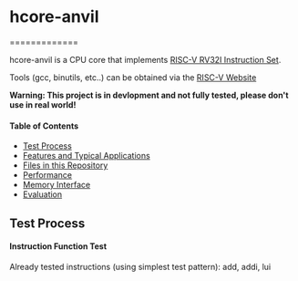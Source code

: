 # hcore-anvil
=============

hcore-anvil is a CPU core that implements [RISC-V RV32I Instruction Set](http://riscv.org).

Tools (gcc, binutils, etc..) can be obtained via the [RISC-V Website](https://riscv.org/software-status/)

**Warning: This project is in devlopment and not fully tested, please don't use in real world!**


#### Table of Contents

- [Test Process](#test-process)
- [Features and Typical Applications](#features-and-typical-applications)
- [Files in this Repository](#files-in-this-repository)
- [Performance](#performance)
- [Memory Interface](#memory-interface)
- [Evaluation](#evaluation)

Test Process
-------------------
#### Instruction Function Test
Already tested instructions (using simplest test pattern):
add, addi, lui
